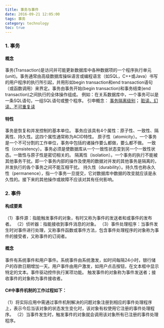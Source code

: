 ```yaml
---
title: 事务与事件
date: 2016-09-21 12:05:00
tags: 事务
category: technology
toc: true
---
```

### 1. 事务
#### 概念
事务(Transaction)是访问并可能更新数据库中各种数据项的一个程序执行单元(unit)。事务通常由高级数据库操纵语言或编程语言（如SQL，C++或Java）书写的用户程序的执行所引起，并用形如begin transaction和end transaction语句（或函数调用）来界定。事务由事务开始(begin transaction)和事务结束(end transaction)之间执行的全体操作组成。
例如：在关系数据库中，一个事务可以是一条SQL语句，一组SQL语句或整个程序。
引申概念： [事务隔离级别](http://baike.baidu.com/link?url=fpM8ILJdEiN56LiN-A4SGPj4SACkYbmajnWrisEE-rTjdSIp39jCvOAfx2m2auDHnaFg8OL1mwOKGpv7P6TVSq)； [脏读、幻读、不可重复读](http://zhidao.baidu.com/link?url=ZspEzixPNiHJ1K6DqncQfqrU9cupapGAs5kYOq1jpE2Jwg1cxiazEuVm9sAHYGx4gEgRN56sADS-3AWuPqkyHS6gT3FF3sheOKhW5VgbA3G)
#### 特性
事务是恢复和并发控制的基本单位。
事务应该具有4个属性：原子性、一致性、隔离性、持久性。这四个属性通常称为ACID特性。
原子性（atomicity）。一个事务是一个不可分割的工作单位，事务中包括的诸操作要么都做，要么都不做。
一致性（consistency）。事务必须是使数据库从一个一致性状态变到另一个一致性状态。一致性与原子性是密切相关的。
隔离性（isolation）。一个事务的执行不能被其他事务干扰。即一个事务内部的操作及使用的数据对并发的其他事务是隔离的，并发执行的各个事务之间不能互相干扰。
持久性（durability）。持久性也称永久性（permanence），指一个事务一旦提交，它对数据库中数据的改变就应该是永久性的。接下来的其他操作或故障不应该对其有任何影响。

### 2. 事件
#### 构成要素
（1）事件源：指能触发事件的对象，有时又称为事件的发送者和或事件的发布者。
（2）侦听器：指能接收到事件消息的对象。
（3）事件处理程序：当事件发生时对事件进行处理，又称事件函数或事件方法，包含事件处理程序的对象称为事件的接受者，又称事件的订阅者。
#### 概念
事件有系统事件和用户事件。系统事件由系统激发，如时间每隔24小时，银行储户的存款日期增加一天。用户事件由用户激发，如用户点击按钮，在文本框中显示特定的文本。事件驱动控件执行某项功能。
触发事件的对象称为事件发送者；接收事件的对象称为事件接收者。
#### C#中事件机制的工作过程如下：
（1）将实际应用中需通过事件机制解决的问题对象注册到相应的事件处理程序上，表示今后当该对象的状态发生变化时，该对象有权使用它注册的事件处理程序。
（2）当事件发生时，触发事件的对象就会调用该对象所有已注册的事件处理程序。

